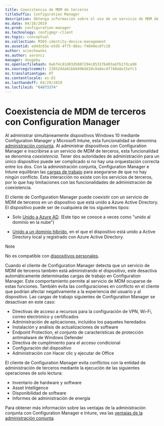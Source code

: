 ```yaml
---
title: Coexistencia de MDM de terceros
titleSuffix: Configuration Manager
description: Obtenga información sobre el uso de un servicio de MDM de terceros con Configuration Manager
ms.date: 04/26/2019
ms.prod: configuration-manager
ms.technology: configmgr-client
ms.topic: conceptual
ms.collection: M365-identity-device-management
ms.assetid: ed4dc65e-e5d5-4f75-88ac-f4849ec8fc10
author: aczechowski
ms.author: aaroncz
manager: dougeby
ms.openlocfilehash: 6abf4c81d03d5887294c85337b403a6fb17dca98
ms.sourcegitcommit: 23852dda81bb8496dd10c0a8ec4f740a8e15efc3
ms.translationtype: HT
ms.contentlocale: es-ES
ms.lasthandoff: 04/29/2019
ms.locfileid: "64873374"
---
```

# <a name="third-party-mdm-coexistence-with-configuration-manager"></a>Coexistencia de MDM de terceros con Configuration Manager

Al administrar simultáneamente dispositivos Windows 10 mediante Configuration Manager y Microsoft Intune, esta funcionalidad se denomina [administración conjunta](/sccm/comanage/overview). Al administrar dispositivos con Configuration Manager e inscribirse a un servicio de MDM de terceros, esta funcionalidad se denomina *coexistencia*. Tener dos autoridades de administración para un único dispositivo puede ser complicado si no hay una orquestación correcta entre los dos. Con la administración conjunta, Configuration Manager e Intune equilibran las [cargas de trabajo](/sccm/comanage/workloads) para asegurarse de que no hay ningún conflicto. Esta interacción no existe con los servicios de terceros, por lo que hay limitaciones con las funcionalidades de administración de coexistencia.

El cliente de Configuration Manager puede coexistir con un servicio de MDM de terceros en un dispositivo que está unido a Azure Active Directory. El dispositivo puede ser de cualquiera de los siguientes tipos:

- Solo [Unido a Azure AD](https://docs.microsoft.com/azure/active-directory/devices/azureadjoin-plan). (Este tipo se conoce a veces como "unido al dominio en la nube")  

- [Unido a un dominio híbrido](https://docs.microsoft.com/azure/active-directory/devices/hybrid-azuread-join-plan), en el que el dispositivo está unido a Active Directory local y registrado con Azure Active Directory.  

> [!Note]  
> No es compatible con [dispositivos personales](https://docs.microsoft.com/windows/client-management/mdm/mdm-enrollment-of-windows-devices#connecting-personally-owned-devices-bring-your-own-device).  

Cuando el cliente de Configuration Manager detecta que un servicio de MDM de terceros también está administrando el dispositivo, este desactiva automáticamente determinadas cargas de trabajo en Configuration Manager. Este comportamiento permite al servicio de MDM ocuparse de estas funciones. También evita las configuraciones en conflicto en el cliente que podrían afectar negativamente a la experiencia del usuario y al dispositivo. Las cargas de trabajo siguientes de Configuration Manager se desactivan en este caso:

- Directivas de acceso a recursos para la configuración de VPN, Wi-Fi, correo electrónico y certificados
- Administración de aplicaciones, incluidos los paquetes heredados
- Instalación y análisis de actualizaciones de software
- Endpoint Protection, el conjunto de características de protección antimalware de Windows Defender
- Directiva de cumplimiento para el acceso condicional
- Configuración del dispositivo
- Administración con Hacer clic y ejecutar de Office

El cliente de Configuration Manager evita conflictos con la entidad de administración de terceros mediante la ejecución de las siguientes operaciones de solo lectura:

- Inventario de hardware y software
- Asset Intelligence
- Disponibilidad de software
- Informes de administración de energía

Para obtener más información sobre las ventajas de la administración conjunta con Configuration Manager e Intune, vea las [ventajas de la administración conjunta](/sccm/comanage/overview#benefits).